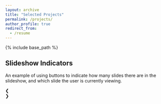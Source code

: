 ```yaml
---
layout: archive
title: "Selected Projects"
permalink: /projects/
author_profile: true
redirect_from:
  - /resume
---
```


{% include base_path %}

<meta name="viewport" content="width=device-width, initial-scale=1">
<link rel="stylesheet" href="https://www.w3schools.com/w3css/4/w3.css">
<style>
.mySlides {display:none}
.w3-left, .w3-right, .w3-badge {cursor:pointer}
.w3-badge {height:13px;width:13px;padding:0}
</style>
<body>

<div class="w3-container">
  <h2>Slideshow Indicators</h2>
  <p>An example of using buttons to indicate how many slides there are in the slideshow, and which slide the user is currently viewing.</p>
</div>

<div class="w3-content w3-display-container" style="max-width:800px">
  <img class="mySlides" src="http://XiaoLiSean.github.io/images/origamiWheel.gif" style="width:60%">
  <img class="mySlides" src="http://XiaoLiSean.github.io/images/car.png" style="width:60%">
  <img class="mySlides" src="http://XiaoLiSean.github.io/images/explosiveView.jpg" style="width:60%">
  <div class="w3-center w3-container w3-section w3-large w3-text-white w3-display-bottommiddle" style="width:60%">
  <div class="w3-left w3-hover-text-khaki" onclick="plusDivs(-1)">&#10094;</div>
  <div class="w3-right w3-hover-text-khaki" onclick="plusDivs(1)">&#10095;</div>
  <span class="w3-badge demo w3-border w3-transparent w3-hover-white" onclick="currentDiv(1)"></span>
  <span class="w3-badge demo w3-border w3-transparent w3-hover-white" onclick="currentDiv(2)"></span>
  <span class="w3-badge demo w3-border w3-transparent w3-hover-white" onclick="currentDiv(3)"></span>
  </div>
</div>



<script>
var slideIndex = 1;
showDivs(slideIndex);

function plusDivs(n) {
  showDivs(slideIndex += n);
}

function currentDiv(n) {
  showDivs(slideIndex = n);
}

function showDivs(n) {
  var i;
  var x = document.getElementsByClassName("mySlides");
  var dots = document.getElementsByClassName("demo");
  if (n > x.length) {slideIndex = 1}
  if (n < 1) {slideIndex = x.length}
  for (i = 0; i < x.length; i++) {
    x[i].style.display = "none";  
  }
  for (i = 0; i < dots.length; i++) {
    dots[i].className = dots[i].className.replace(" w3-white", "");
  }
  x[slideIndex-1].style.display = "block";  
  dots[slideIndex-1].className += " w3-white";
}
</script>